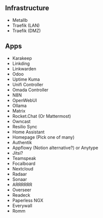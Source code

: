 ## Infrastructure

- Metallb
- Traefik (LAN)
- Traefik (DMZ)

## Apps

- Karakeep
- Linkding
- Linkwarden
- Odoo
- Uptime Kuma
- Unifi Controller
- Omada Controller
- N8N
- OpenWebUI
- Ollama
- Matrix
- Rocket.Chat (Or Mattermost)
- Owncast
- Resilio Sync
- Home Assistant
- Homepage (Pick one of many)
- Authentik
- Appflowy (Notion alternative?) or Anytype
- Jitsi?
- Teamspeak
- Focalboard
- Nextcloud
- Radaar
- Sonaar
- ARRRRRR
- Overseer
- Readeck
- Paperless NGX
- Everywall
- Romm